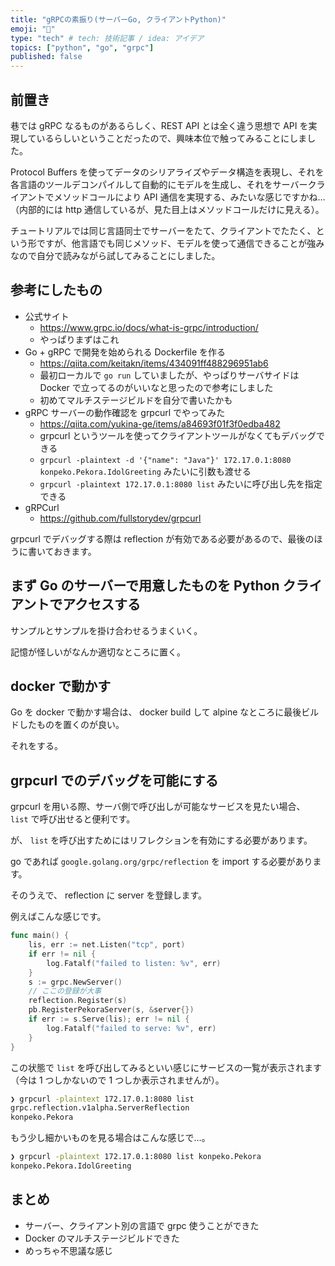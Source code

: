 ```yaml
---
title: "gRPCの素振り(サーバーGo, クライアントPython)"
emoji: "🤯"
type: "tech" # tech: 技術記事 / idea: アイデア
topics: ["python", "go", "grpc"]
published: false
---
```


## 前置き

巷では gRPC なるものがあるらしく、REST API とは全く違う思想で API を実現しているらしいということだったので、興味本位で触ってみることにしました。

Protocol Buffers を使ってデータのシリアライズやデータ構造を表現し、それを各言語のツールデコンパイルして自動的にモデルを生成し、それをサーバークライアントでメソッドコールにより API 通信を実現する、みたいな感じですかね…（内部的には http 通信しているが、見た目上はメソッドコールだけに見える）。

チュートリアルでは同じ言語同士でサーバーをたて、クライアントでたたく、という形ですが、他言語でも同じメソッド、モデルを使って通信できることが強みなので自分で読みながら試してみることにしました。

## 参考にしたもの

* 公式サイト
    * https://www.grpc.io/docs/what-is-grpc/introduction/
    * やっぱりまずはこれ
* Go + gRPC で開発を始められる Dockerfile を作る
    * https://qiita.com/keitakn/items/434091ff488296951ab6
    * 最初ローカルで `go run` していましたが、やっぱりサーバサイドは Docker で立ってるのがいいなと思ったので参考にしました
    * 初めてマルチステージビルドを自分で書いたかも
* gRPC サーバーの動作確認を grpcurl でやってみた
    * https://qiita.com/yukina-ge/items/a84693f01f3f0edba482
    * grpcurl というツールを使ってクライアントツールがなくてもデバッグできる
    * `grpcurl -plaintext -d '{"name": "Java"}' 172.17.0.1:8080 konpeko.Pekora.IdolGreeting` みたいに引数も渡せる
    * `grpcurl -plaintext 172.17.0.1:8080 list` みたいに呼び出し先を指定できる
* gRPCurl
    * https://github.com/fullstorydev/grpcurl

grpcurl でデバッグする際は reflection が有効である必要があるので、最後のほうに書いておきます。

## まず Go のサーバーで用意したものを Python クライアントでアクセスする

サンプルとサンプルを掛け合わせるうまくいく。

記憶が怪しいがなんか適切なところに置く。


## docker で動かす

Go を docker で動かす場合は、 docker build して alpine なところに最後ビルドしたものを置くのが良い。

それをする。


## grpcurl でのデバッグを可能にする

grpcurl を用いる際、サーバ側で呼び出しが可能なサービスを見たい場合、 `list` で呼び出せると便利です。

が、 `list` を呼び出すためにはリフレクションを有効にする必要があります。

go であれば `google.golang.org/grpc/reflection` を import する必要があります。

そのうえで、 reflection に server を登録します。

例えばこんな感じです。

```go
func main() {
	lis, err := net.Listen("tcp", port)
	if err != nil {
		log.Fatalf("failed to listen: %v", err)
	}
    s := grpc.NewServer()
    // ここの登録が大事
	reflection.Register(s)
	pb.RegisterPekoraServer(s, &server{})
	if err := s.Serve(lis); err != nil {
		log.Fatalf("failed to serve: %v", err)
	}
}
```

この状態で `list` を呼び出してみるといい感じにサービスの一覧が表示されます（今は 1 つしかないので 1 つしか表示されませんが）。

```sh
❯ grpcurl -plaintext 172.17.0.1:8080 list
grpc.reflection.v1alpha.ServerReflection
konpeko.Pekora
```

もう少し細かいものを見る場合はこんな感じで…。

```sh
❯ grpcurl -plaintext 172.17.0.1:8080 list konpeko.Pekora
konpeko.Pekora.IdolGreeting
```

## まとめ

* サーバー、クライアント別の言語で grpc 使うことができた
* Docker のマルチステージビルドできた
* めっちゃ不思議な感じ
